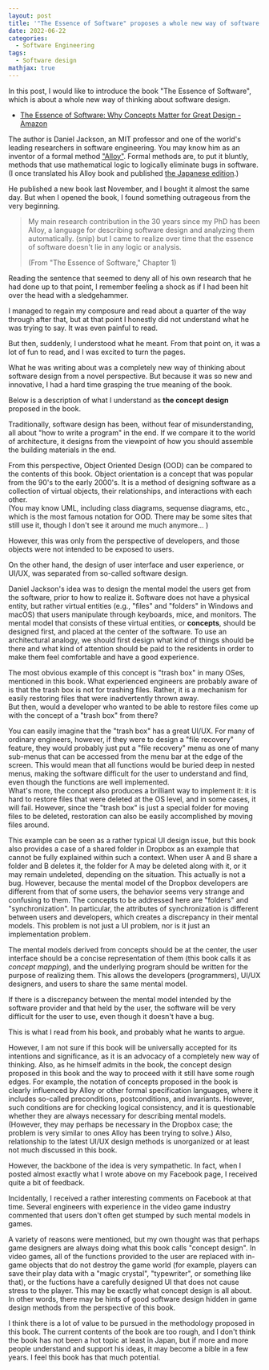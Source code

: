 ```yaml
---
layout: post
title: '"The Essence of Software" proposes a whole new way of software design'
date: 2022-06-22
categories:
  - Software Engineering
tags:
  - Software design
mathjax: true
---
```

In this post, I would like to introduce the book "The Essence of Software", which is about a whole new way of thinking about software design.

- [The Essence of Software: Why Concepts Matter for Great Design - Amazon](https://www.amazon.com/Essence-Software-Concepts-Matter-Design/dp/0691225389/)

The author is Daniel Jackson, an MIT professor and one of the world's leading researchers in software engineering.
You may know him as an inventor of a formal method ["Alloy"](https://alloytools.org/). Formal methods are, to put it bluntly, methods that use mathematical logic to logically eliminate bugs in software.
(I once translated his Alloy book and published [the Japanese edition](https://amzn.to/3HIorg3).)

He published a new book last November, and I bought it almost the same day. But when I opened the book, I found something outrageous from the very beginning.

> My main research contribution in the 30 years since my PhD has been Alloy, a language for describing software design and analyzing them automatically. (snip) but I came to realize over time that the essence of software doesn't lie in any logic or analysis.  
> 
> (From "The Essence of Software," Chapter 1)

Reading the sentence that seemed to deny all of his own research that he had done up to that point, I remember feeling a shock as if I had been hit over the head with a sledgehammer.

I managed to regain my composure and read about a quarter of the way through after that, but at that point I honestly did not understand what he was trying to say. It was even painful to read.

But then, suddenly, I understood what he meant. From that point on, it was a lot of fun to read, and I was excited to turn the pages.

What he was writing about was a completely new way of thinking about software design from a novel perspective. But because it was so new and innovative, I had a hard time grasping the true meaning of the book.

Below is a description of what I understand as **the concept design** proposed in the book.

Traditionally, software design has been, without fear of misunderstanding, all about "how to write a program" in the end. If we compare it to the world of architecture, it designs from the viewpoint of how you should assemble the building materials in the end.

From this perspective, Object Oriented Design (OOD) can be compared to the contents of this book. Object orientation is a concept that was popular from the 90's to the early 2000's. It is a method of designing software as a collection of virtual objects,  their relationships, and interactions with each other.  
(You may know UML, including class diagrams, sequense diagrams, etc., which is the most famous notation for OOD. There may be some sites that still use it, though I don't see it around me much anymore... )

However, this was only from the perspective of developers, and those objects were not intended to be exposed to users.

On the other hand, the design of user interface and user experience, or UI/UX, was separated from so-called software design.

Daniel Jackson's idea was to design the mental model the users get from the software, prior to how to realize it.
Software does not have a physical entity, but rather virtual entities (e.g., "files" and "folders" in Windows and macOS) that users manipulate through keyboards, mice, and monitors. The mental model that consists of these virtual entities, or **concepts**, should be designed first, and placed at the center of the software.
To use an architectural analogy, we should first design what kind of things should be there and what kind of attention should be paid to the residents in order to make them feel comfortable and have a good experience.

The most obvious example of this concept is "trash box" in many OSes, mentioned in this book.
What experienced engineers are probably aware of is that the trash box is not for trashing files. Rather, it is a mechanism for easily restoring files that were inadvertently thrown away.  
But then, would a developer who wanted to be able to restore files come up with the concept of a "trash box" from there?

You can easily imagine that the "trash box" has a great UI/UX. For many of ordinary engineers, however, if they were to design a "file recovery" feature, they would probably just put a "file recovery" menu as one of many sub-menus that can be accessed from the menu bar at the edge of the screen. This would mean that all functions would be buried deep in nested menus, making the software difficult for the user to understand and find, even though the functions are well implemented.  
What's more, the concept also produces a brilliant way to implement it: it is hard to restore files that were deleted at the OS level, and in some cases, it will fail. However, since the "trash box" is just a special folder for moving files to be deleted, restoration can also be easily accomplished by moving files around.

This example can be seen as a rather typical UI design issue, but this book also provides a case of a shared folder in Dropbox as an example that cannot be fully explained within such a context. When user A and B share a folder and B deletes it, the folder for A may be deleted along with it, or it may remain undeleted, depending on the situation.
This actually is not a bug. However, because the mental model of the Dropbox developers are different from that of some users, the behavior seems very strange and confusing to them.
The concepts to be addressed here are "folders" and "synchronization". In particular, the attributes of synchronization is different between users and developers, which creates a discrepancy in their mental models. This problem is not just a UI problem, nor is it just an implementation problem.

The mental models derived from concepts should be at the center, the user interface should be a concise representation of them (this book calls it as *concept mapping*), and the underlying program should be written for the purpose of realizing them. This allows the developers (programmers), UI/UX designers, and users to share the same mental model. 

If there is a discrepancy between the mental model intended by the software provider and that held by the user, the software will be very difficult for the user to use, even though it doesn't have a bug.

This is what I read from his book, and probably what he wants to argue.

However, I am not sure if this book will be universally accepted for its intentions and significance, as it is an advocacy of a completely new way of thinking. Also, as he himself admits in the book, the concept design proposed in this book and the way to proceed with it still have some rough edges.
For example, the notation of concepts proposed in the book is clearly influenced by Alloy or other formal specification languages, where it includes so-called preconditions, postconditions, and invariants. However, such conditions are for checking logical consistency, and it is questionable whether they are always necessary for describing mental models.
(However, they may perhaps be necessary in the Dropbox case; the problem is very similar to ones Alloy has been trying to solve.)
Also, relationship to the latest UI/UX design methods is unorganized or at least not much discussed in this book.

However, the backbone of the idea is very sympathetic.
In fact, when I posted almost exactly what I wrote above on my Facebook page, I received quite a bit of feedback.

Incidentally, I received a rather interesting comments on Facebook at that time.
Several engineers with experience in the video game industry commented that users don't often get stumped by such mental models in games.

A variety of reasons were mentioned, but my own thought was that perhaps game designers are always doing what this book calls "concept design".
In video games, all of the functions provided to the user are replaced with in-game objects that do not destroy the game world (for example, players can save their play data with a "magic crystal", "typewriter", or something like that), or the fuctions have a carefully designed UI that does not cause stress to the player. This may be exactly what concept design is all about.  
In other words, there may be hints of good software design hidden in game design methods from the perspective of this book.

I think there is a lot of value to be pursued in the methodology proposed in this book. The current contents of the book are too rough, and I don't think the book has not been a hot topic at least in Japan, but if more and more people understand and support his ideas, it may become a bible in a few years. I feel this book has that much potential.
